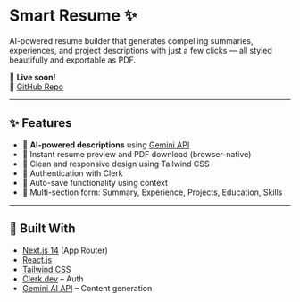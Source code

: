 # Smart Resume ✨

AI-powered resume builder that generates compelling summaries, experiences, and project descriptions with just a few clicks — all styled beautifully and exportable as PDF.

🚀 **Live soon!**  
🔗 [GitHub Repo](https://github.com/M-K-07/ai-resume-builder) 

---

## ✨ Features

- 🧠 **AI-powered descriptions** using [Gemini API](https://ai.google.dev/)
- 📄 Instant resume preview and PDF download (browser-native)
- 🎨 Clean and responsive design using Tailwind CSS
- 🔐 Authentication with Clerk
- 💾 Auto-save functionality using context
- 📁 Multi-section form: Summary, Experience, Projects, Education, Skills

---

## 🧠 Built With

- [Next.js 14](https://nextjs.org/) (App Router)
- [React.js](https://reactjs.org/)
- [Tailwind CSS](https://tailwindcss.com/)
- [Clerk.dev](https://clerk.dev/) – Auth
- [Gemini AI API](https://ai.google.dev/) – Content generation



